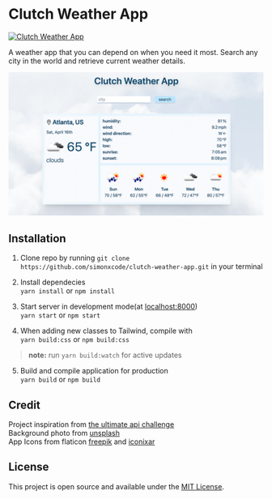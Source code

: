 # Clutch Weather App  

[![Clutch Weather App](https://img.shields.io/endpoint?url=https://dashboard.cypress.io/badge/simple/uxccqc&style=plastic&logo=cypress)](https://dashboard.cypress.io/projects/uxccqc/runs)  

A weather app that you can depend on when you need it most. Search any city in the world and retrieve current weather details.  

![screen shot](public/assets/screenshot.jpg)

## Installation
1. Clone repo by running `git clone https://github.com/simonxcode/clutch-weather-app.git` in your terminal   
2. Install dependecies    
`yarn install` or `npm install`

3. Start server in development mode(at [localhost:8000](http://localhost:8000/))    
`yarn start` or `npm start`

4. When adding new classes to Tailwind, compile with     
`yarn build:css` or `npm build:css`
>**note:** run `yarn build:watch` for active updates  

5. Build and compile application for production    
`yarn build` or `npm build`

## Credit
Project inspiration from [the ultimate api challenge](https://theultimateapichallenge.com/weather-api-react)     
Background photo from [unsplash](https://unsplash.com/photos/8hnTBXjJd2s)    
App Icons from flaticon [freepik](https://www.flaticon.com/authors/freepik) and [iconixar](https://www.flaticon.com/authors/iconixar)    

## License
This project is open source and available under the [MIT License](LICENSE). 
